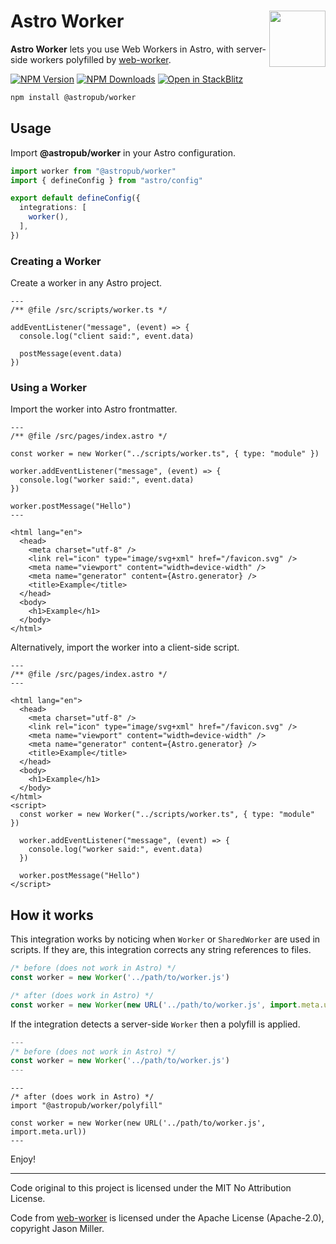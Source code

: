 # Astro Worker <img src="https://jonneal.dev/astro-logo.svg" alt="" width="90" height="90" align="right">

**Astro Worker** lets you use Web Workers in Astro,
with server-side workers polyfilled by
[web-worker](https://github.com/developit/web-worker).

[![NPM Version][npm-img]][npm-url]
[![NPM Downloads][download-img]][download-url]
[![Open in StackBlitz][stackblitz-img]][stackblitz-url]

```bash
npm install @astropub/worker
```

## Usage

Import **@astropub/worker** in your Astro configuration.

```ts
import worker from "@astropub/worker"
import { defineConfig } from "astro/config"

export default defineConfig({
  integrations: [
    worker(),
  ],
})
```

### Creating a Worker

Create a worker in any Astro project.

```astro
---
/** @file /src/scripts/worker.ts */

addEventListener("message", (event) => {
  console.log("client said:", event.data)

  postMessage(event.data)
})
```

### Using a Worker

Import the worker into Astro frontmatter.

```astro
---
/** @file /src/pages/index.astro */

const worker = new Worker("../scripts/worker.ts", { type: "module" })

worker.addEventListener("message", (event) => {
  console.log("worker said:", event.data)
})

worker.postMessage("Hello")
---

<html lang="en">
  <head>
    <meta charset="utf-8" />
    <link rel="icon" type="image/svg+xml" href="/favicon.svg" />
    <meta name="viewport" content="width=device-width" />
    <meta name="generator" content={Astro.generator} />
    <title>Example</title>
  </head>
  <body>
    <h1>Example</h1>
  </body>
</html>
```

Alternatively, import the worker into a client-side script.

```astro
---
/** @file /src/pages/index.astro */
---

<html lang="en">
  <head>
    <meta charset="utf-8" />
    <link rel="icon" type="image/svg+xml" href="/favicon.svg" />
    <meta name="viewport" content="width=device-width" />
    <meta name="generator" content={Astro.generator} />
    <title>Example</title>
  </head>
  <body>
    <h1>Example</h1>
  </body>
</html>
<script>
  const worker = new Worker("../scripts/worker.ts", { type: "module" })

  worker.addEventListener("message", (event) => {
    console.log("worker said:", event.data)
  })

  worker.postMessage("Hello")
</script>
```

## How it works

This integration works by noticing when `Worker` or `SharedWorker` are used in
scripts. If they are, this integration corrects any string references to files.

```js
/* before (does not work in Astro) */
const worker = new Worker('../path/to/worker.js')

/* after (does work in Astro) */
const worker = new Worker(new URL('../path/to/worker.js', import.meta.url))
```

If the integration detects a server-side `Worker` then a polyfill is applied.

```js
---
/* before (does not work in Astro) */
const worker = new Worker('../path/to/worker.js')
---
```

```astro
---
/* after (does work in Astro) */
import "@astropub/worker/polyfill"

const worker = new Worker(new URL('../path/to/worker.js', import.meta.url))
---
```

Enjoy!

---

Code original to this project is licensed under the MIT No Attribution License.

Code from [web-worker](https://github.com/developit/web-worker) is licensed
under the Apache License (Apache-2.0), copyright Jason Miller.

[chat-url]: https://astro.build/chat
[docs-url]: https://github.com/astro-community/worker

[npm-img]: https://img.shields.io/npm/v/@astropub/worker?color=%23444&label=&labelColor=%23CB0000&logo=data:image/svg+xml;base64,PHN2ZyB4bWxucz0iaHR0cDovL3d3dy53My5vcmcvMjAwMC9zdmciIHZpZXdCb3g9IjE1MCAxNTAgNDAwIDQwMCIgZmlsbD0iI0ZGRiI+PHBhdGggZD0iTTE1MCA1NTBoMjAwVjI1MGgxMDB2MzAwaDEwMFYxNTBIMTUweiIvPjwvc3ZnPg==&style=for-the-badge
[npm-url]: https://www.npmjs.com/package/@astropub/worker
[stackblitz-img]: https://img.shields.io/badge/-Open%20in%20Stackblitz-%231374EF?color=%23444&labelColor=%231374EF&logo=data:image/svg+xml;base64,PHN2ZyB4bWxucz0iaHR0cDovL3d3dy53My5vcmcvMjAwMC9zdmciIHZpZXdCb3g9IjEwIDggMTIgMTgiIGhlaWdodD0iMTgiIGZpbGw9IiNGRkYiPjxwYXRoIGQ9Ik0xMCAxNy42aDUuMmwtMyA3LjRMMjIgMTQuNGgtNS4ybDMtNy40TDEwIDE3LjZaIi8+PC9zdmc+&style=for-the-badge
[stackblitz-url]: https://stackblitz.com/github/astro-community/worker/tree/main/demo?file=README.md
[bundlejs-img]: https://img.shields.io/bundlejs/size/@astropub%2Fworker?style=for-the-badge
[bundlejs-url]: https://bundlejs.com/?bundle&q=@astropub/worker
[download-url]: https://www.npmjs.com/package/@astropub/worker
[download-img]: https://img.shields.io/badge/dynamic/json?url=https://api.npmjs.org/downloads/point/last-week/@astropub/worker&query=downloads&label=⇓+week&color=%23444&labelColor=%23EEd100&style=for-the-badge
